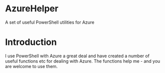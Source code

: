 # AzureHelper
A set of useful PowerShell utilities for Azure

# Introduction
I use PowerShell with Azure a great deal and have created a number of useful functions etc for dealing with Azure. The functions help me - and you are welcome to use them. 

